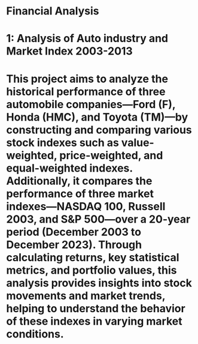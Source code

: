 # Financial Analysis

# 1: Analysis of Auto industry and Market Index 2003-2013
# This project aims to analyze the historical performance of three automobile companies—Ford (F), Honda (HMC), and Toyota (TM)—by constructing and comparing various stock indexes such as value-weighted, price-weighted, and equal-weighted indexes. Additionally, it compares the performance of three market indexes—NASDAQ 100, Russell 2003, and S&P 500—over a 20-year period (December 2003 to December 2023). Through calculating returns, key statistical metrics, and portfolio values, this analysis provides insights into stock movements and market trends, helping to understand the behavior of these indexes in varying market conditions.






